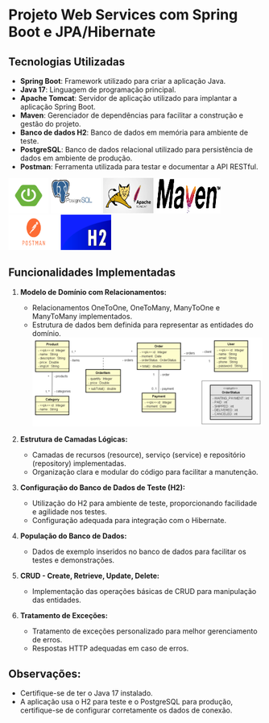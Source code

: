 # Projeto Web Services com Spring Boot e JPA/Hibernate


## Tecnologias Utilizadas

- **Spring Boot**: Framework utilizado para criar a aplicação Java.
- **Java 17**: Linguagem de programação principal.
- **Apache Tomcat**: Servidor de aplicação utilizado para implantar a aplicação Spring Boot.
- **Maven**: Gerenciador de dependências para facilitar a construção e gestão do projeto.
- **Banco de dados H2**: Banco de dados em memória para ambiente de teste.
- **PostgreSQL**: Banco de dados relacional utilizado para persistência de dados em ambiente de produção.
- **Postman**: Ferramenta utilizada para testar e documentar a API RESTful.

<img src="https://github.com/agsa2/webservice-springboot3-jpa/blob/main/img/spring.png" width=80 height=70> <img src="https://github.com/agsa2/webservice-springboot3-jpa/blob/main/img/postgresql.png" width=100 height=70> <img src="https://github.com/agsa2/webservice-springboot3-jpa/blob/main/img/tomcat.png" width=100 height=70> <img src="https://github.com/agsa2/webservice-springboot3-jpa/blob/main/img/maven.png" width=130 height=70>
<img src="https://github.com/agsa2/webservice-springboot3-jpa/blob/main/img/postman.png" width=100 height=70>
<img src="https://github.com/agsa2/webservice-springboot3-jpa/blob/main/img/h2.png" width=100 height=70>

## Funcionalidades Implementadas

1. **Modelo de Domínio com Relacionamentos:**
   - Relacionamentos OneToOne, OneToMany, ManyToOne e ManyToMany implementados.
   - Estrutura de dados bem definida para representar as entidades do domínio.
![Modelo de Domínio](https://github.com/agsa2/webservice-springboot3-jpa/blob/main/img/dominio.png.png)

2. **Estrutura de Camadas Lógicas:**
   - Camadas de recursos (resource), serviço (service) e repositório (repository) implementadas.
   - Organização clara e modular do código para facilitar a manutenção.

3. **Configuração do Banco de Dados de Teste (H2):**
   - Utilização do H2 para ambiente de teste, proporcionando facilidade e agilidade nos testes.
   - Configuração adequada para integração com o Hibernate.

4. **População do Banco de Dados:**
   - Dados de exemplo inseridos no banco de dados para facilitar os testes e demonstrações.

5. **CRUD - Create, Retrieve, Update, Delete:**
   - Implementação das operações básicas de CRUD para manipulação das entidades.

6. **Tratamento de Exceções:**
   - Tratamento de exceções personalizado para melhor gerenciamento de erros.
   - Respostas HTTP adequadas em caso de erros.

## Observações:
   - Certifique-se de ter o Java 17 instalado.
   - A aplicação usa o H2 para teste e o PostgreSQL para produção, certifique-se de configurar corretamente os dados de conexão.


